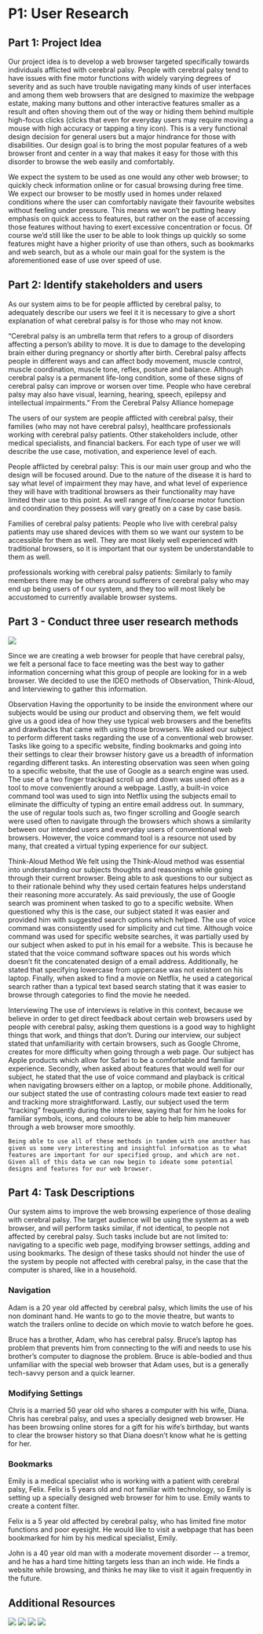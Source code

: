 # P1: User Research

## Part 1: Project Idea
 
Our project idea is to develop a web browser targeted specifically towards individuals afflicted with cerebral palsy. People with cerebral palsy tend to have issues with fine motor functions with widely varying degrees of severity and as such have trouble navigating many kinds of user interfaces and among them web browsers that are designed to maximize the webpage estate, making many buttons and other interactive features smaller as a result and often shoving them out of the way or hiding them behind multiple high-focus clicks (clicks that even for everyday users may require moving a mouse with high accuracy or tapping a tiny icon). This is a very functional design decision for general users but a major hindrance for those with disabilities. Our design goal is to bring the most popular features of a web browser front and center in a way that makes it easy for those with this disorder to browse the web easily and comfortably.
 
We expect the system to be used as one would any other web browser; to quickly check information online or for casual browsing during free time. We expect our browser to be mostly used in homes under relaxed conditions where the user can comfortably navigate their favourite websites without feeling under pressure. This means we won’t be putting heavy emphasis on quick access to features, but rather on the ease of accessing those features without having to exert excessive concentration or focus. Of course we’d still like the user to be able to look things up quickly so some features might have a higher priority of use than others, such as bookmarks and web search, but as a whole our main goal for the system is the aforementioned ease of use over speed of use. 
 
## Part 2: Identify stakeholders and users
 
As our system aims to be for people afflicted by cerebral palsy, to adequately describe our users we feel it  it is necessary to give a short explanation of what cerebral palsy is for those who may not know. 
 
“Cerebral palsy is an umbrella term that refers to a group of disorders affecting a person’s ability to move. It is due to damage to the developing brain either during pregnancy or shortly after birth. Cerebral palsy affects people in different ways and can affect body movement, muscle control, muscle coordination, muscle tone, reflex, posture and balance. Although cerebral palsy is a permanent life-long condition, some of these signs of cerebral palsy can improve or worsen over time. People who have cerebral palsy may also have visual, learning, hearing, speech, epilepsy and intellectual impairments.”
From the Cerebral Palsy Alliance homepage
 
 
The users of our system are people afflicted with cerebral palsy, their families (who may not have cerebral palsy), healthcare professionals working with cerebral palsy patients. Other stakeholders include, other medical specialists, and financial backers. For each type of user we will describe the use case, motivation, and experience level of each.
 
People afflicted by cerebral palsy:
This is our main user group and who the design will be focused around. Due to the nature of the disease it is hard to say what level of impairment they may have, and what level of experience they will have with traditional browsers as their functionality may have limited their use to this point. As well range of fine/coarse motor function and coordination they possess will vary greatly on a case by case basis.
 
Families of cerebral palsy patients:
People who live with cerebral palsy patients may use shared devices with them so we want our system to be accessible for them as well. They are most likely well experienced with traditional browsers, so it is important that our system be understandable to them as well.
 
professionals working with cerebral palsy patients:
Similarly to family members there may be others around sufferers of cerebral palsy who may end up being users of f our system, and they too will most likely be accustomed to currently available browser systems.
 
 
 
## Part 3 - Conduct three user research methods

![](https://janlothar.github.io/481-t01group01/image1.jpg)

Since we are creating a web browser for people that have cerebral palsy, we felt a personal face to face meeting was the best way to gather information concerning what this group of people are looking for in a web browser.  We decided to use the IDEO methods of Observation, Think-Aloud, and Interviewing to gather this information.
 
Observation
Having the opportunity to be inside the environment where our subjects would be using our product and observing them, we felt would give us a good idea of how they use typical web browsers and the benefits and drawbacks that came with using those browsers.  We asked our subject to perform different tasks regarding the use of a conventional web browser.  Tasks like going to a specific website, finding bookmarks and going into their settings to clear their browser history gave us a breadth of information regarding different tasks.  An interesting observation was seen when going to a specific website, that the use of Google as a search engine was used.  The use of a two finger trackpad scroll up and down was used often as a tool to move conveniently around a webpage.  Lastly, a built-in voice command tool was used to sign into Netflix using the subjects email to eliminate the difficulty of typing an entire email address out.  In summary, the use of regular tools such as, two finger scrolling and Google search were used often to navigate through the browsers which shows a similarity between our intended users and everyday users of conventional web browsers.  However, the voice command tool is a resource not used by many, that created a virtual typing experience for our subject.


Think-Aloud Method
	We felt using the Think-Aloud method was essential into understanding our subjects thoughts and reasonings while going through their current browser.  Being able to ask questions to our subject as to their rationale behind why they used certain features helps understand their reasoning more accurately.  As said previously, the use of Google search was prominent when tasked to go to a specific website.  When questioned why this is the case, our subject stated it was easier and provided him with suggested search options which helped.  The use of voice command was consistently used for simplicity and cut time.  Although voice command was used for specific website searches, it was partially used by our subject when asked to put in his email for a website.  This is because he stated that the voice command software spaces out his words which doesn’t fit the concatenated design of a email address.  Additionally, he stated that specifying lowercase from uppercase was not existent on his laptop.  Finally, when asked to find a movie on Netflix, he used a categorical search rather than a typical text based search stating that it was easier to browse through categories to find the movie he needed.
 
 
Interviewing
	The use of interviews is relative in this context, because we believe in order to get direct feedback about certain web browsers used by people with cerebral palsy, asking them questions is a good way to highlight things that work, and things that don’t.  During our interview, our subject stated that unfamiliarity with certain browsers, such as Google Chrome, creates for more difficulty when going through a web page.  Our subject has Apple products which allow for Safari to be a comfortable and familiar experience.  Secondly, when asked about features that would well for our subject, he stated that the use of voice command and playback is critical when navigating browsers either on a laptop, or mobile phone.  Additionally, our subject stated the use of contrasting colours made text easier to read and tracking more straightforward.  Lastly, our subject used the term “tracking” frequently during the interview, saying that for him he looks for familiar symbols, icons, and colours to be able to help him maneuver through a web browser more smoothly.
 
 
	Being able to use all of these methods in tandem with one another has given us some very interesting and insightful information as to what features are important for our specified group, and which are not.  Given all of this data we can now begin to ideate some potential designs and features for our web browser.
 

## Part 4: Task Descriptions

Our system aims to improve the web browsing experience of those dealing with cerebral palsy. The target audience will be using the system as a web browser, and will perform tasks similar, if not identical, to people not affected by cerebral palsy. Such tasks include but are not limited to: navigating to a specific web page, modifying browser settings, adding and using bookmarks. The design of these tasks should not hinder the use of the system by people not affected with cerebral palsy, in the case that the computer is shared, like in a household. 
 

### Navigation

Adam is a 20 year old affected by cerebral palsy, which limits the use of his non dominant hand. He wants to go to the movie theatre, but wants to watch the trailers online to decide on which movie to watch before he goes. 

Bruce has a brother, Adam, who has cerebral palsy. Bruce’s laptop has problem that prevents him from connecting to the wifi and needs to use his brother’s computer to diagnose the problem. Bruce is able-bodied and thus unfamiliar with the special web browser that Adam uses, but is a generally tech-savvy person and a quick learner.


### Modifying Settings

Chris is a married 50 year old who shares a computer with his wife, Diana. Chris has cerebral palsy, and uses a specially designed web browser. He has been browsing online stores for a gift for his wife’s birthday, but wants to clear the browser history so that Diana doesn’t know what he is getting for her.


### Bookmarks

Emily is a medical specialist who is working with a patient with cerebral palsy, Felix. Felix is 5 years old and not familiar with technology, so Emily is setting up a specially designed web browser for him to use. Emily wants to create a content filter.

Felix is a 5 year old affected by cerebral palsy, who has limited fine motor functions and poor eyesight. He would like to visit a webpage that has been bookmarked for him by his medical specialist, Emily. 

John is a 40 year old man with a moderate movement disorder -- a tremor, and he has a hard time hitting targets less than an inch wide. He finds a website while browsing, and thinks he may like to visit it again frequently in the future.



## Additional Resources

![](https://janlothar.github.io/481-t01group01/image2.jpg)
![](https://janlothar.github.io/481-t01group01/image3.jpg)
![](https://janlothar.github.io/481-t01group01/image4.jpg)
![](https://janlothar.github.io/481-t01group01/image5.jpg)
